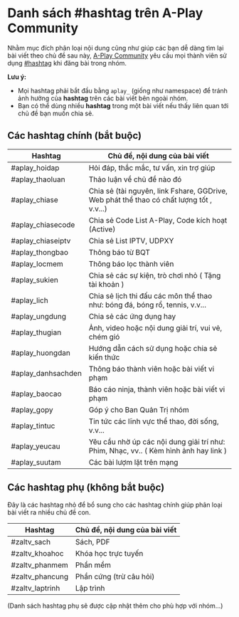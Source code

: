 # Danh sách #hashtag trên A-Play Community

Nhằm mục đích phân loại nội dung cũng như giúp các bạn dễ dàng tìm lại bài viết theo chủ đề sau này, [A-Play Community](https://facebook.com/groups/aplay.community) yêu cầu mọi thành viên sử dụng [#hashtag](https://www.facebook.com/help/587836257914341) khi đăng bài trong nhóm.

**Lưu ý:**
- Mọi hashtag phải bắt đầu bằng `aplay_` (giống như namespace) để tránh ảnh hưởng của **hashtag** trên các bài viết bên ngoài nhóm.
- Bạn có thể dùng nhiều **hashtag** trong một bài viết nếu thấy liên quan tới chủ đề bạn muốn chia sẻ.

## Các hashtag chính (bắt buộc)

| Hashtag            | Chủ đề, nội dung của bài viết                    |
|--------------------|--------------------------------------------------|
| #aplay_hoidap     | Hỏi đáp, thắc mắc, tư vấn, xin trợ giúp                               |
| #aplay_thaoluan   | Thảo luận về chủ đề nào đó                       |
| #aplay_chiase     | Chia sẻ (tài nguyên, link Fshare, GGDrive, Web phát thể thao có chất lượng tốt , v.v...) |
| #aplay_chiasecode | Chia sẻ Code List A-Play, Code kích hoạt (Active)                             |
| #aplay_chiaseiptv | Chia sẻ List IPTV, UDPXY                        |
| #aplay_thongbao   | Thông báo từ BQT                                 |
| #aplay_locmem     | Thông báo lọc thành viên                                |
| #aplay_sukien     | Chia sẻ các sự kiện, trò chơi nhỏ ( Tặng tài khoản )                         |
| #aplay_lich       | Chia sẻ lịch thi đấu các môn thể thao như: bóng đá, bóng rổ, tennis, v.v...           |
| #aplay_ungdung    | Chia sẻ các ứng dụng hay                                 |
| #aplay_thugian    | Ảnh, video hoặc nội dung giải trí, vui vẻ, chém gió                |
| #aplay_huongdan   | Hướng dẫn cách sử dụng hoặc chia sẻ kiến thức      |
| #aplay_danhsachden| Thông báo thành viên hoặc bài viết vi phạm       |
| #aplay_baocao     | Báo cáo ninja, thành viên hoặc bài viết vi phạm  |
| #aplay_gopy       | Góp ý cho Ban Quản Trị nhóm                      |
| #aplay_tintuc     | Tin tức các lĩnh vực thể thao, đời sống, v.v...                                |
| #aplay_yeucau     | Yêu cầu nhờ úp các nội dung giải trí như: Phim, Nhạc, vv.. ( Kèm hình ảnh hay link )      |
| #aplay_suutam     | Các bài lượm lặt trên mạng                        |       

## Các hashtag phụ (không bắt buộc)

Đây là các hashtag nhỏ để bổ sung cho các hashtag chính giúp phân loại bài viết ra nhiều chủ đề con.

| Hashtag             | Chủ đề, nội dung của bài viết |
|---------------------|-------------------------------|
| #zaltv_sach       | Sách, PDF                     |
| #zaltv_khoahoc      | Khóa học trực tuyến           |
| #zaltv_phanmem    | Phần mềm                      |
| #zaltv_phancung    | Phần cứng (trừ câu hỏi)       |
| #zaltv_laptrinh | Lập trình                     |

(Danh sách hashtag phụ sẽ được cập nhật thêm cho phù hợp với nhóm...)
